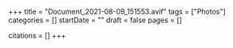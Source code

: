 +++
title = "Document_2021-08-09_151553.avif"
tags = ["Photos"]
categories = []
startDate = ""
draft = false
pages = []

citations = []
+++
